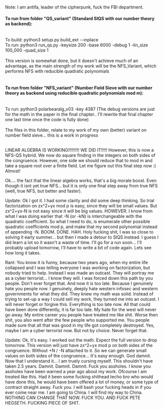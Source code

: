 Note: I am antifa, leader of the cipherpunk, fuck the FBI department. 

#### To run from folder "QS_variant" (Standard SIQS with our number theory as backend):</br></br>
To build: python3 setup.py build_ext --inplace</br>
To run: python3 run_qs.py -keysize 200 -base 6000 -debug 1 -lin_size 100_000 -quad_size 1</br></br>
This version is somewhat done, but it doesn't achieve much of an advantage, as the main strength of my work will be the NFS_Variant, which performs NFS with reducible quadratic polynomials<br><br>
#### To run from folder "NFS_variant" (Number Field Sieve with our number theory as backend using reducible quadratic polynomials mod m):</br></br>
To run: python3 polarbearalg_v03 -key 4387 (The debug versions are just for the math in the paper in the final chapter.. I'll rewrite that final chapter one last time once the code is fully done)</br></br>
The files in this folder, relate to my work of my own (better) variant on number field sieve... this is a work in progress</br></br>

LINEAR ALGEBRA IS WORKING!!!!!!!!! WE DID IT!!!!! However, this is now a NFS-QS hybrid. We now do square finding in the integers on both sides of the congruence. However, one side we should reduce that to mod m and take a square root over a finite field. Let me figure out this final step now :) Almost!

Ok.... the fact that the linear algebra works, that's a big morale boost. Even though it isnt yet true NFS... but it is only one final step away from true NFS (well, true NFS, but better and faster).

Update: Ok I got it. I had some clarity and did some deep thinking. So trial factorization on zx^2+yx mod p is easy, since they will be small values. But zx^2+yx-N is not easy since it will be big values. HOWEVER. I know from what I was doing earlier that -N (or -kN) is interchangeable with the quadratic coefficient. So what I need to do, is enumerate other possible quadratic coefficients mod p, and make that my second polynomial instead of appending -N. BOOM. DONE. HAH. Holy fucking shit, I was so close to solving it early summer... but then I made a detour to SIQS instead. I guess I did learn a lot so it wasn't a waste of time. I'll go for a run soon... I'll probably upload tomorrow, I'll have to write a bit of code again. Lets see how long it takes.

Rant: You know it is funny, because two years ago, when my entire life collapsed and I was telling everyone I was working on factorization, but nobody tried to help. Instead I was made an outcast. They will portray me as a cyber terrorist... I know they will. I was forced down this path by you people. Don't ever forget that. And now it is too late. Because I genuinely hate you people now. I genuinely, deeply hate western infosec and western governments for what they did. They knew my math was solid. Instead of trying to set-up a way I could sell my work, they turned me into an outcast. I will never forget or forgive this. Everything is too late now. All that could have been done differently, it is far too late. My hate for the west will never go away. My entire career you people have treated me like shit. Worse then shit, you also went after the few people who supported me. You people made sure that all that was good in my life got completely destroyed. Yes, maybe I am a cyber terrorist now. But not by choice. Never forget that.

Update: Ok, it's easy. I worked out the math. Expect the full version to drop tomorrow. This version will just have zx^2+yx mod p on both sides of the congruence. Without +N / -N attached to it. So we can generate small values on both sides of the congruence... It's easy enough. God damnit. Now that I understand it... I am truely cursing myself. This shouldn't have taken 2.5 years. Damnit. Damnit. Damnit. Fuck you assholes. I know you assholes have been warned a year ago about my work. Ofcourse I am treated like this. Had it been some fucking shithead techo bro who would have done this, he would have been offered a lot of money, or some type of contract straight away. Fuck you. I will bash your fucking heads in if you ever come near me. I am going to China. I will find my way to China. NOTHING CAN CHANGE THAT NOW. FUCK YOU. AND FUCK PETE HEGSETH. FUCKING PIECE OF SHIT. 
